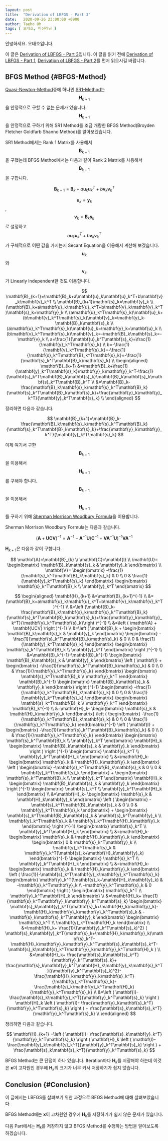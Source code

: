 ```yaml
---
layout: post
title:  "Derivation of LBFGS - Part 3"
date:   2020-09-26 23:00:00 +0900
author: Taeho Oh
tags: [ 오태호, 머신러닝 ]
---
```


안녕하세요. 오태호입니다.

이 글은 [Derivation of LBFGS - Part 3](Derivation-of-LBFGS-Part-3)입니다. 이 글을 읽기 전에 [Derivation of LBFGS - Part 1](Derivation-of-LBFGS-Part-1), [Derivation of LBFGS - Part 2](Derivation-of-LBFGS-Part-2)를 먼저 읽으시길 바랍니다.

## BFGS Method {#BFGS-Method}

[Quasi-Newton-Method](Derivation-of-LBFGS-Part-2#Quasi-Newton-Method)중에 하나인 [SR1-Method](Derivation-of-LBFGS-Part-2#SR1-Method)는 $$\mathbf{H}_{k+1}$$을 안정적으로 구할 수 없는 문제가 있습니다. $$\mathbf{H}_{k+1}$$을 안정적으로 구하기 위해 SR1 Method를 조금 개량한 BFGS Method(Broyden Fletcher Goldfarb Shanno Method)를 알아보겠습니다.

SR1 Method에서는 Rank 1 Matrix를 사용해서 $$\mathbf{B}_{k+1}$$을 구했는데 BFGS Method에서는 다음과 같이 Rank 2 Matrix를 사용해서 $$\mathbf{B}_{k+1}$$을 구합니다.

$$
\mathbf{B}_{k+1}=\mathbf{B}_k+a\mathbf{u}_k\mathbf{u}_k^T+b\mathbf{v}_k\mathbf{v}_k^T
$$

$$\mathbf{u}_k=\mathbf{y}_k$$, $$\mathbf{v}_k=\mathbf{B}_k\mathbf{s}_k$$로 설정하고 $$a\mathbf{u}_k\mathbf{u}_k^T+b\mathbf{v}_k\mathbf{v}_k^T$$가 구체적으로 어떤 값을 가지는지 Secant Equation을 이용해서 계산해 보겠습니다. $$\mathbf{u}_k$$와 $$\mathbf{v}_k$$가 Linearly Independent한 것도 이용합니다.

$$
\mathbf{B}_{k+1}=\mathbf{B}_k+a\mathbf{u}_k\mathbf{u}_k^T+b\mathbf{v}_k\mathbf{v}_k^T \\
\mathbf{B}_{k+1}\mathbf{s}_k=\mathbf{y}_k \\
(\mathbf{B}_k+a\mathbf{u}_k\mathbf{u}_k^T+b\mathbf{v}_k\mathbf{v}_k^T)\mathbf{s}_k=\mathbf{y}_k \\
(a\mathbf{u}_k^T\mathbf{s}_k)\mathbf{u}_k+(b\mathbf{v}_k^T\mathbf{s}_k)\mathbf{v}_k=\mathbf{y}_k-\mathbf{B}_k\mathbf{s}_k \\
(a\mathbf{u}_k^T\mathbf{s}_k)\mathbf{u}_k=\mathbf{y}_k=\mathbf{u}_k \\
(b\mathbf{v}_k^T\mathbf{s}_k)\mathbf{v}_k=-\mathbf{B}_k\mathbf{s}_k=-\mathbf{v}_k \\
a=\frac{1}{\mathbf{u}_k^T\mathbf{s}_k}=\frac{1}{\mathbf{y}_k^T\mathbf{s}_k} \\
b=-\frac{1}{\mathbf{v}_k^T\mathbf{s}_k}=-\frac{1}{\mathbf{s}_k^T\mathbf{B}_k^T\mathbf{s}_k}=-\frac{1}{\mathbf{s}_k^T\mathbf{B}_k\mathbf{s}_k} \\
\begin{aligned}
\mathbf{B}_{k+1}
&=\mathbf{B}_k+\frac{1}{\mathbf{y}_k^T\mathbf{s}_k}\mathbf{y}_k\mathbf{y}_k^T-\frac{1}{\mathbf{s}_k^T\mathbf{B}_k\mathbf{s}_k}\mathbf{B}_k\mathbf{s}_k\mathbf{s}_k^T\mathbf{B}_k^T \\
&=\mathbf{B}_k-\frac{\mathbf{B}_k\mathbf{s}_k\mathbf{s}_k^T\mathbf{B}_k}{\mathbf{s}_k^T\mathbf{B}_k\mathbf{s}_k}+\frac{\mathbf{y}_k\mathbf{y}_k^T}{\mathbf{y}_k^T\mathbf{s}_k} \\
\end{aligned}
$$

정리하면 다음과 같습니다.

$$
\mathbf{B}_{k+1}=\mathbf{B}_k-\frac{\mathbf{B}_k\mathbf{s}_k\mathbf{s}_k^T\mathbf{B}_k}{\mathbf{s}_k^T\mathbf{B}_k\mathbf{s}_k}+\frac{\mathbf{y}_k\mathbf{y}_k^T}{\mathbf{y}_k^T\mathbf{s}_k}
$$

이제 여기서 구한 $$\mathbf{B}_{k+1}$$을 이용해서 $$\mathbf{H}_{k+1}$$를 구해야 합니다. $$\mathbf{B}_{k+1}$$을 이용해서 $$\mathbf{H}_{k+1}$$를 구하기 위해 [Sherman Morrison Woodbury Formula](#Sherman-Morrison-Woodbury-Formula)을 이용합니다.

Sherman Morrison Woodbury Formula는 다음과 같습니다.

$$
(\mathbf{A}+\mathbf{UCV})^{-1}=\mathbf{A}^{-1}-\mathbf{A}^{-1}\mathbf{U}(\mathbf{C}^{-1}+\mathbf{V}\mathbf{A}^{-1}\mathbf{U})^{-1}\mathbf{V}\mathbf{A}^{-1}
$$

$\mathbf{H}_{k+1}$은 다음과 같이 구합니다.

$$
\mathbf{A}=\mathbf{B}_{k} \\
\mathbf{C}=\mathbf{I} \\
\mathbf{U}=
\begin{bmatrix}
\mathbf{B}_k\mathbf{s}_k & \mathbf{y}_k
\end{bmatrix} \\
\mathbf{V}=
\begin{bmatrix}
-\frac{1}{\mathbf{s}_k^T\mathbf{B}_k\mathbf{s}_k} & 0 \\
0 & \frac{1}{\mathbf{y}_k^T\mathbf{s}_k}
\end{bmatrix}
\begin{bmatrix}
\mathbf{s}_k^T\mathbf{B}_k \\
\mathbf{y}_k^T
\end{bmatrix}
$$

$$
\begin{aligned}
\mathbf{H}_{k+1}
&=\mathbf{B}_{k+1}^{-1} \\
&=(\mathbf{B}_k+a\mathbf{u}_k\mathbf{u}_k^T+b\mathbf{v}_k\mathbf{v}_k^T)^{-1} \\
&=\left (\mathbf{B}_k-\frac{\mathbf{B}_k\mathbf{s}_k\mathbf{s}_k^T\mathbf{B}_k}{\mathbf{s}_k^T\mathbf{B}_k\mathbf{s}_k}+\frac{\mathbf{y}_k\mathbf{y}_k^T}{\mathbf{y}_k^T\mathbf{s}_k}\right )^{-1} \\
&=\left ( \mathbf{A} + \mathbf{UCV} \right )^{-1} \\
&=\left (
\mathbf{B}_k
+
\begin{bmatrix}
\mathbf{B}_k\mathbf{s}_k & \mathbf{y}_k
\end{bmatrix}
\begin{bmatrix}
-\frac{1}{\mathbf{s}_k^T\mathbf{B}_k\mathbf{s}_k} & 0 \\
0 & \frac{1}{\mathbf{y}_k^T\mathbf{s}_k}
\end{bmatrix}
\begin{bmatrix}
\mathbf{s}_k^T\mathbf{B}_k \\
\mathbf{y}_k^T
\end{bmatrix}
\right )^{-1} \\
&=\mathbf{B}_k^{-1}-\mathbf{B}_k^{-1}
\begin{bmatrix}
\mathbf{B}_k\mathbf{s}_k & \mathbf{y}_k
\end{bmatrix}
\left (
\mathbf{I}
+
\begin{bmatrix}
-\frac{1}{\mathbf{s}_k^T\mathbf{B}_k\mathbf{s}_k} & 0 \\
0 & \frac{1}{\mathbf{y}_k^T\mathbf{s}_k}
\end{bmatrix}
\begin{bmatrix}
\mathbf{s}_k^T\mathbf{B}_k \\
\mathbf{y}_k^T
\end{bmatrix}
\mathbf{B}_k^{-1}
\begin{bmatrix}
\mathbf{B}_k\mathbf{s}_k & \mathbf{y}_k
\end{bmatrix}
\right )^{-1}
\begin{bmatrix}
-\frac{1}{\mathbf{s}_k^T\mathbf{B}_k\mathbf{s}_k} & 0 \\
0 & \frac{1}{\mathbf{y}_k^T\mathbf{s}_k}
\end{bmatrix}
\begin{bmatrix}
\mathbf{s}_k^T\mathbf{B}_k \\
\mathbf{y}_k^T
\end{bmatrix}
\mathbf{B}_k^{-1} \\
&=\mathbf{H}_k-
\begin{bmatrix}
\mathbf{s}_k & \mathbf{H}_k\mathbf{y}_k
\end{bmatrix}
\left (
\begin{bmatrix}
-\frac{1}{\mathbf{s}_k^T\mathbf{B}_k\mathbf{s}_k} & 0 \\
0 & \frac{1}{\mathbf{y}_k^T\mathbf{s}_k}
\end{bmatrix}^{-1}
\left (
\mathbf{I}
+
\begin{bmatrix}
-\frac{1}{\mathbf{s}_k^T\mathbf{B}_k\mathbf{s}_k} & 0 \\
0 & \frac{1}{\mathbf{y}_k^T\mathbf{s}_k}
\end{bmatrix}
\begin{bmatrix}
\mathbf{s}_k^T\mathbf{B}_k \\
\mathbf{y}_k^T
\end{bmatrix}
\mathbf{H}_k
\begin{bmatrix}
\mathbf{B}_k\mathbf{s}_k & \mathbf{y}_k
\end{bmatrix}
\right )
\right )^{-1}
\begin{bmatrix}
\mathbf{s}_k^T \\
\mathbf{y}_k^T\mathbf{H}_k
\end{bmatrix} \\
&=\mathbf{H}_k-
\begin{bmatrix}
\mathbf{s}_k & \mathbf{H}_k\mathbf{y}_k
\end{bmatrix}
\left (
\begin{bmatrix}
-\mathbf{s}_k^T\mathbf{B}_k\mathbf{s}_k & 0 \\
0 & \mathbf{y}_k^T\mathbf{s}_k
\end{bmatrix}
+
\begin{bmatrix}
\mathbf{s}_k^T\mathbf{B}_k \\
\mathbf{y}_k^T
\end{bmatrix}
\mathbf{H}_k
\begin{bmatrix}
\mathbf{B}_k\mathbf{s}_k & \mathbf{y}_k
\end{bmatrix}
\right )^{-1}
\begin{bmatrix}
\mathbf{s}_k^T \\
\mathbf{y}_k^T\mathbf{H}_k
\end{bmatrix} \\
&=\mathbf{H}_k-
\begin{bmatrix}
\mathbf{s}_k & \mathbf{H}_k\mathbf{y}_k
\end{bmatrix}
\left (
\begin{bmatrix}
-\mathbf{s}_k^T\mathbf{B}_k\mathbf{s}_k & 0 \\
0 & \mathbf{y}_k^T\mathbf{s}_k
\end{bmatrix}
+
\begin{bmatrix}
\mathbf{s}_k^T\mathbf{B}_k\mathbf{s}_k & \mathbf{s}_k^T\mathbf{y}_k \\
\mathbf{y}_k^T\mathbf{s}_k & \mathbf{y}_k^T\mathbf{H}_k\mathbf{y}_k
\end{bmatrix}
\right )^{-1}
\begin{bmatrix}
\mathbf{s}_k^T \\
\mathbf{y}_k^T\mathbf{H}_k
\end{bmatrix} \\
&=\mathbf{H}_k-
\begin{bmatrix}
\mathbf{s}_k & \mathbf{H}_k\mathbf{y}_k
\end{bmatrix}
\begin{bmatrix}
0 & \mathbf{s}_k^T\mathbf{y}_k \\
\mathbf{y}_k^T\mathbf{s}_k & \mathbf{y}_k^T(\mathbf{s}_k+\mathbf{H}_k\mathbf{y}_k)
\end{bmatrix}^{-1}
\begin{bmatrix}
\mathbf{s}_k^T \\
\mathbf{y}_k^T\mathbf{H}_k
\end{bmatrix} \\
&=\mathbf{H}_k-
\begin{bmatrix}
\mathbf{s}_k & \mathbf{H}_k\mathbf{y}_k
\end{bmatrix}
\left (
\frac{1}{-\mathbf{s}_k^T\mathbf{y}_k\mathbf{y}_k^T\mathbf{s}_k}
\begin{bmatrix}
\mathbf{y}_k^T(\mathbf{s}_k+\mathbf{H}_k\mathbf{y}_k) & -\mathbf{s}_k^T\mathbf{y}_k \\
-\mathbf{y}_k^T\mathbf{s}_k & 0
\end{bmatrix}
\right )
\begin{bmatrix}
\mathbf{s}_k^T \\
\mathbf{y}_k^T\mathbf{H}_k
\end{bmatrix} \\
&=\mathbf{H}_k+
\frac{1}{\mathbf{s}_k^T\mathbf{y}_k\mathbf{y}_k^T\mathbf{s}_k}
\begin{bmatrix}
\mathbf{s}_k\mathbf{y}_k^T(\mathbf{s}_k+\mathbf{H}_k\mathbf{y}_k)-\mathbf{H}_k\mathbf{y}_k\mathbf{y}_k^T\mathbf{s}_k & -\mathbf{s}_k\mathbf{s}_k^T\mathbf{y}_k
\end{bmatrix}
\begin{bmatrix}
\mathbf{s}_k^T \\
\mathbf{y}_k^T\mathbf{H}_k
\end{bmatrix} \\
&=\mathbf{H}_k+
\frac{1}{(\mathbf{y}_k^T\mathbf{s}_k)^2}
(
\mathbf{s}_k\mathbf{y}_k^T(\mathbf{s}_k+\mathbf{H}_k\mathbf{y}_k)\mathbf{s}_k^T-\mathbf{H}_k\mathbf{y}_k\mathbf{y}_k^T\mathbf{s}_k\mathbf{s}_k^T-\mathbf{s}_k\mathbf{s}_k^T\mathbf{y}_k\mathbf{y}_k^T\mathbf{H}_k
) \\
&=\mathbf{H}_k+
\frac{\mathbf{s}_k\mathbf{s}_k^T}{\mathbf{y}_k^T\mathbf{s}_k}+
\frac{\mathbf{s}_k\mathbf{y}_k^T\mathbf{H}_k\mathbf{y}_k\mathbf{s}_k^T}{(\mathbf{y}_k^T\mathbf{s}_k)^2}-
\frac{\mathbf{H}_k\mathbf{y}_k\mathbf{s}_k^T}{\mathbf{y}_k^T\mathbf{s}_k}-
\frac{\mathbf{s}_k\mathbf{y}_k^T\mathbf{H}_k}{\mathbf{y}_k^T\mathbf{s}_k} \\
&=\left (
\mathbf{I}-
\frac{\mathbf{s}_k\mathbf{y}_k^T}{\mathbf{y}_k^T\mathbf{s}_k}
\right )
\mathbf{H}_k
\left (
\mathbf{I}-
\frac{\mathbf{y}_k\mathbf{s}_k^T}{\mathbf{y}_k^T\mathbf{s}_k}
\right )
+
\frac{\mathbf{s}_k\mathbf{s}_k^T}{\mathbf{y}_k^T\mathbf{s}_k} \\
\end{aligned}
$$

정리하면 다음과 같습니다.

$$
\mathbf{H}_{k+1}
=\left (
\mathbf{I}-
\frac{\mathbf{s}_k\mathbf{y}_k^T}{\mathbf{y}_k^T\mathbf{s}_k}
\right )
\mathbf{H}_k
\left (
\mathbf{I}-
\frac{\mathbf{y}_k\mathbf{s}_k^T}{\mathbf{y}_k^T\mathbf{s}_k}
\right )
+
\frac{\mathbf{s}_k\mathbf{s}_k^T}{\mathbf{y}_k^T\mathbf{s}_k}
$$

BFGS Method는 큰 단점이 하나 있습니다. Iteration마다 $\mathbf{H}_k$를 저장해야 하는데 이것은 $\mathbf{x}$이 고차원인 경우에 $\mathbf{H}_k$의 크기가 너무 커서 저장하기가 쉽지 않습니다.

## Conclusion {#Conclusion}

이 글에서는 LBFGS를 살펴보기 위한 과정으로 BFGS Method에 대해 살펴보았습니다.

BFGS Method에는 $\mathbf{x}$이 고차원인 경우에 $\mathbf{H}_k$를 저장하기가 쉽지 않은 문제가 있습니다.

다음 Part에서는 $\mathbf{H}_k$를 저장하지 않고 BFGS Method를 수행하는 방법을 알아보도록 하겠습니다.
